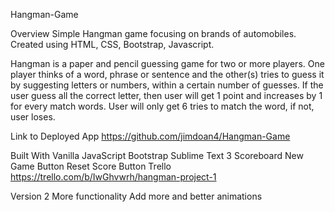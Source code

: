 Hangman-Game

Overview
Simple Hangman game focusing on brands of automobiles. Created using HTML, CSS, Bootstrap, Javascript.

Hangman is a paper and pencil guessing game for two or more players. One player thinks of a word, phrase or sentence and the other(s) tries to guess it by suggesting letters or numbers, within a certain number of guesses. If the user guess all the correct letter, then user will get 1 point and increases by 1 for every match words. User will only get 6 tries to match the word, if not, user loses.

Link to Deployed App
https://github.com/jimdoan4/Hangman-Game

Built With
Vanilla JavaScript
Bootstrap
Sublime Text 3
Scoreboard
New Game Button
Reset Score Button
Trello
https://trello.com/b/IwGhvwrh/hangman-project-1

Version 2
More functionality
Add more and better animations




